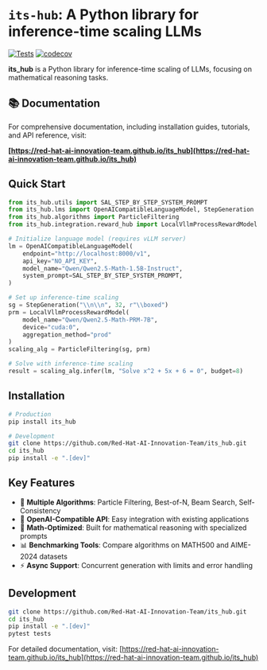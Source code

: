 # `its-hub`: A Python library for inference-time scaling LLMs

[![Tests](https://github.com/Red-Hat-AI-Innovation-Team/its_hub/actions/workflows/tests.yml/badge.svg)](https://github.com/Red-Hat-AI-Innovation-Team/its_hub/actions/workflows/tests.yml)
[![codecov](https://codecov.io/gh/Red-Hat-AI-Innovation-Team/its_hub/graph/badge.svg?token=6WD8NB9YPN)](https://codecov.io/gh/Red-Hat-AI-Innovation-Team/its_hub)

**its_hub** is a Python library for inference-time scaling of LLMs, focusing on mathematical reasoning tasks.

## 📚 Documentation

For comprehensive documentation, including installation guides, tutorials, and API reference, visit:

**[https://red-hat-ai-innovation-team.github.io/its_hub](https://red-hat-ai-innovation-team.github.io/its_hub)**

## Quick Start

```python
from its_hub.utils import SAL_STEP_BY_STEP_SYSTEM_PROMPT
from its_hub.lms import OpenAICompatibleLanguageModel, StepGeneration
from its_hub.algorithms import ParticleFiltering
from its_hub.integration.reward_hub import LocalVllmProcessRewardModel

# Initialize language model (requires vLLM server)
lm = OpenAICompatibleLanguageModel(
    endpoint="http://localhost:8000/v1", 
    api_key="NO_API_KEY", 
    model_name="Qwen/Qwen2.5-Math-1.5B-Instruct", 
    system_prompt=SAL_STEP_BY_STEP_SYSTEM_PROMPT, 
)

# Set up inference-time scaling
sg = StepGeneration("\\n\\n", 32, r"\\boxed")
prm = LocalVllmProcessRewardModel(
    model_name="Qwen/Qwen2.5-Math-PRM-7B", 
    device="cuda:0", 
    aggregation_method="prod"
)
scaling_alg = ParticleFiltering(sg, prm)

# Solve with inference-time scaling
result = scaling_alg.infer(lm, "Solve x^2 + 5x + 6 = 0", budget=8)
```

## Installation

```bash
# Production
pip install its_hub

# Development
git clone https://github.com/Red-Hat-AI-Innovation-Team/its_hub.git
cd its_hub
pip install -e ".[dev]"
```

## Key Features

- 🔬 **Multiple Algorithms**: Particle Filtering, Best-of-N, Beam Search, Self-Consistency
- 🚀 **OpenAI-Compatible API**: Easy integration with existing applications  
- 🧮 **Math-Optimized**: Built for mathematical reasoning with specialized prompts
- 📊 **Benchmarking Tools**: Compare algorithms on MATH500 and AIME-2024 datasets
- ⚡ **Async Support**: Concurrent generation with limits and error handling

## Development

```bash
git clone https://github.com/Red-Hat-AI-Innovation-Team/its_hub.git
cd its_hub
pip install -e ".[dev]"
pytest tests
```

For detailed documentation, visit: [https://red-hat-ai-innovation-team.github.io/its_hub](https://red-hat-ai-innovation-team.github.io/its_hub)